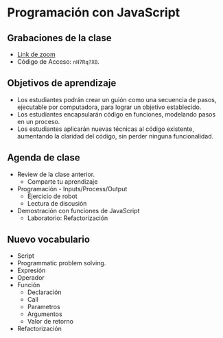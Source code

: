 # Programación con JavaScript

## Grabaciones de la clase
- [Link de zoom](https://us06web.zoom.us/rec/share/CpFKy1ETktcS3N9bQPrkDqlGSXkvZOJ6U94RAKgdROcyBzpG-Tp6MkzhXBeL4Yn5.DuqkE1YHreIavFeL) 
- Código de Acceso: `nH7Rq?X8`.

## Objetivos de aprendizaje

- Los estudiantes podrán crear un guión como una secuencia de pasos, ejecutable por computadora, para lograr un objetivo establecido.
- Los estudiantes encapsularán código en funciones, modelando pasos en un proceso.
- Los estudiantes aplicarán nuevas técnicas al código existente, aumentando la claridad del código, sin perder ninguna funcionalidad.

## Agenda de clase

- Review de la clase anterior.
   - Comparte tu aprendizaje
- Programación - Inputs/Process/Output
   - Ejercicio de robot
   - Lectura de discusión
- Demostración con funciones de JavaScript
   - Laboratorio: Refactorización

## Nuevo vocabulario

- Script
- Programmatic problem solving.
- Expresión
- Operador
- Función
   - Declaración
   - Call
   - Parametros
   - Argumentos
   - Valor de retorno
- Refactorización

